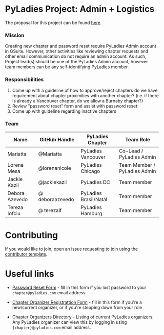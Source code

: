 # PyLadies Project: Admin + Logistics

The proposal for this project can be found [here](https://github.com/pyladies/global-organizing/issues/38).

### Mission

Creating new chapter and password reset require PyLadies Admin account in GSuite. However, other activities like reviewing chapter requests and other email communication do not require an admin account. As such, Project lead(s) should be one of the PyLadies Admin account, however team members can be any self-identifying PyLadies member.

### Responsibilities

1. Come up with a guideline of how to approve/reject chapters
do we have requirement about chapter proximities with another chapter? (i.e. if there is already a Vancouver chapter, do we allow a Burnaby chapter?)
2. Review "password reset" form and assist with password reset
3. Come up with guideline regarding inactive chapters

### Team

Name | GitHub Handle | PyLadies Chapter | Team Role |
| --| --| --| --|
| Mariatta | @Mariatta  | PyLadies Vancouver | Co-Lead / PyLadies Admin|
| Lorena Mesa | @lorenanicole  | PyLadies Chicago | Team Member / PyLadies Admin |
| Jackie Kazil | @jackiekazil | PyLadies DC | Team member | 
| Debora Azevedo | @ deboraazevedo | PyLadies Brasil/Natal | Team member |
| Tereza Iofciu | @ terezaif | PyLadies Hamburg | Team member |

# Contributing

If you would like to join, open an issue requesting to join using the [contributor template](https://github.com/pyladies/project-admin-logistics/issues/new/choose).

# Useful links

- [Password Reset Form](https://forms.gle/AhnaDGbTAaBYdgUL8) - fill in this form if you lost password to your `chapter@pyladies.com` email address

- [Chapter Organizer Registrattion Form](https://forms.gle/cDegKej3JojdnQ6JA) - fill in this form if you're a new/current organizer, or if you're stepping
  down from your role
  
- [Chapter Organizers Directory](https://docs.google.com/spreadsheets/d/14--69LWAGhF_DA8iPGRAOoh7GMJ3qFmcMQwASWqPo54/edit?usp=sharing) - Listing of current PyLadies organizers. Any PyLadies organizer can view this by logging in using `{chapter}@pyladies.com` email address.
